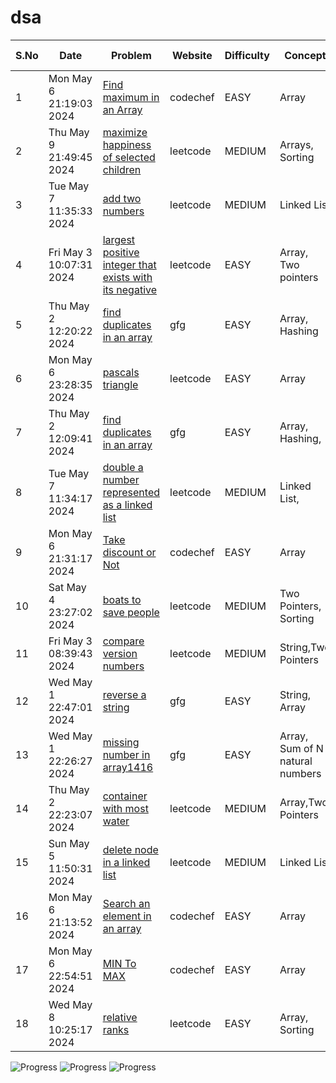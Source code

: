 # dsa

|S.No| Date | Problem | Website | Difficulty | Concept |Solved In|
| ----------- | ----------- | ----------- | ----------- | ----------- | ----------- | ----------- |
| 1 |Mon May  6 21:19:03 2024 | [Find maximum in an Array](https://www.codechef.com/practice/course/arrays/ARRAYS/problems/UWCOI20A) | codechef | EASY | Array|cpp|
| 2 |Thu May  9 21:49:45 2024 | [maximize happiness of selected children](https://leetcode.com/problems/maximize-happiness-of-selected-children/) | leetcode | MEDIUM | Arrays, Sorting|cpp|
| 3 |Tue May  7 11:35:33 2024 | [add two numbers](https://leetcode.com/problems/add-two-numbers/) | leetcode | MEDIUM | Linked List|cpp|
| 4 |Fri May  3 10:07:31 2024 | [largest positive integer that exists with its negative](https://leetcode.com/problems/largest-positive-integer-that-exists-with-its-negative/) | leetcode | EASY | Array, Two pointers|cpp|
| 5 |Thu May  2 12:20:22 2024 | [find duplicates in an array](https://www.geeksforgeeks.org/problems/find-duplicates-in-an-array/1) | gfg | EASY | Array, Hashing|py|
| 6 |Mon May  6 23:28:35 2024 | [pascals triangle](https://leetcode.com/problems/pascals-triangle/) | leetcode | EASY | Array|cpp|
| 7 |Thu May  2 12:09:41 2024 | [find duplicates in an array](https://www.geeksforgeeks.org/problems/find-duplicates-in-an-array/1) | gfg | EASY | Array, Hashing,|cpp|
| 8 |Tue May  7 11:34:17 2024 | [double a number represented as a linked list](https://leetcode.com/problems/double-a-number-represented-as-a-linked-list/) | leetcode | MEDIUM | Linked List,|cpp|
| 9 |Mon May  6 21:31:17 2024 | [Take discount or Not](https://www.codechef.com/practice/course/arrays/ARRAYS/problems/DISCOUNTT) | codechef | EASY | Array|cpp|
| 10 |Sat May  4 23:27:02 2024 | [boats to save people](https://leetcode.com/problems/boats-to-save-people/) | leetcode | MEDIUM | Two Pointers, Sorting|cpp|
| 11 |Fri May  3 08:39:43 2024 | [compare version numbers](https://leetcode.com/problems/compare-version-numbers/) | leetcode | MEDIUM | String,Two Pointers|py|
| 12 |Wed May  1 22:47:01 2024 | [reverse a string](https://www.geeksforgeeks.org/problems/reverse-a-string/1) | gfg | EASY | String, Array|cpp|
| 13 |Wed May  1 22:26:27 2024 | [missing number in array1416](https://www.geeksforgeeks.org/problems/missing-number-in-array1416/1) | gfg | EASY | Array, Sum of N natural numbers|cpp|
| 14 |Thu May  2 22:23:07 2024 | [container with most water](https://leetcode.com/problems/container-with-most-water/) | leetcode | MEDIUM | Array,Two Pointers|cpp|
| 15 |Sun May  5 11:50:31 2024 | [delete node in a linked list](https://leetcode.com/problems/delete-node-in-a-linked-list/) | leetcode | MEDIUM | Linked List|cpp|
| 16 |Mon May  6 21:13:52 2024 | [Search an element in an array](https://www.codechef.com/practice/course/arrays/ARRAYS/problems/SEARCHINARR) | codechef | EASY | Array|cpp|
| 17 |Mon May  6 22:54:51 2024 | [MIN To MAX](https://www.codechef.com/practice/course/arrays/ARRAYS/problems/OPMIN) | codechef | EASY | Array|cpp|
| 18 |Wed May  8 10:25:17 2024 | [relative ranks](https://leetcode.com/problems/relative-ranks/) | leetcode | EASY | Array, Sorting|cpp|


![Progress](https://progress-bar.dev/61/?title=easy)
![Progress](https://progress-bar.dev/38/?title=medium)
![Progress](https://progress-bar.dev/0/?title=hard)

